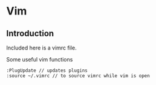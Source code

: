 # Vim
## Introduction
Included here is a vimrc file. 

Some useful vim functions
```
:PlugUpdate // updates plugins
:source ~/.vimrc // to source vimrc while vim is open
```
